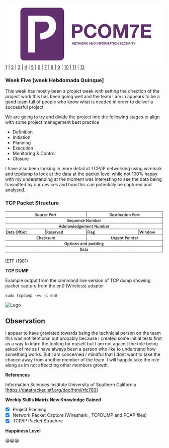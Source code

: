 ![Logo](Images/PCOM7E.png)
[1](/MyPortfolio/PCOM7E/Unit01.html) | [2](/MyPortfolio/PCOM7E/Unit02.html) | [3](/MyPortfolio/PCOM7E/Unit03.html) | [4](/MyPortfolio/PCOM7E/Unit04.html) | [5](/MyPortfolio/PCOM7E/Unit05.html) | [6](/MyPortfolio/PCOM7E/Unit06.html) | [7](/MyPortfolio/PCOM7E/Unit07.html) | [8](/MyPortfolio/PCOM7E/Unit08.html) | [9](/MyPortfolio/PCOM7E/Unit09.html) | [10](/MyPortfolio/PCOM7E/Unit10.html) | [11](/MyPortfolio/PCOM7E/Unit11.html) | [12](/MyPortfolio/PCOM7E/Unit12.html)
### Week Five [week Hebdomada Quinque]

This week has mostly been a project week with setting the direction of the project work this has been going well and the team I am in appears to be a good team full of people who know what is needed in order to deliver a successful project. 

We are going to try and divide the project into the following stages to align with some project management best practice

<ul>
  <li>Definition</li>
<li>Initiation</li>
<li>Planning</li>
<li>Execution</li>
<li>Monitoring & Control</li>
<li>Closure</li>
</ul>

I have also been looking in more detail at TCP/IP networking using wirehark and tcpdump to look at the data at the packet level while not 100% happy with my understanding at the moment was interesting to see the data being trasmitted by our devices and how this can potentialy be captured and analysed. 
### TCP Packet Structure
![Logo](Images/TCP.png)

IETF (1981)

**TCP DUMP**

Example output from the command line version of TCP dump showing packet capture from the en0 (Wireless) adapter

```console
sudo tcpdump -vv -i en0
```

![Logo](Images/TCPDUMP.png)

## Observation ##

I appear to have graviated towards being the technicial person on the team this was not itentional but probably because I created some initial tests first as a way to learn the tooling for myself but I am not against the role being asked of me as I have always been a person who like to understand how something works. But I am concerned / mindful that I dont want to take the chance away from another member of the team. I will happily take the role along as im not affeccting other members growth.

**References**

Information Sciences Institute University of Southern California [https://datatracker.ietf.org/doc/html/rfc793]

**Weekly Skills Matrix New Knowledge Gained**

- [x] Project Planning
- [X] Network Packet Capture (Wireshark , TCPDUMP and PCAP files)
- [X] TCP/IP Packet Structure

**Happiness Level**

😀😀😀
